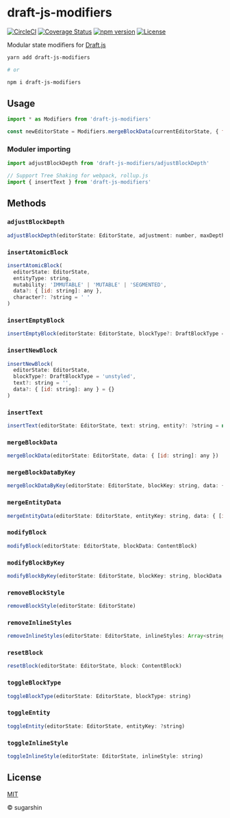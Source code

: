 # draft-js-modifiers

[![CircleCI][circleci-image]][circleci-url]
[![Coverage Status][coveralls-image]][coveralls-url]
[![npm version][npm-image]][npm-url]
[![License][license-image]][license-url]

Modular state modifiers for [Draft.js](https://draftjs.org/)

```bash
yarn add draft-js-modifiers

# or

npm i draft-js-modifiers
```

## Usage

```js
import * as Modifiers from 'draft-js-modifiers'

const newEditorState = Modifiers.mergeBlockData(currentEditorState, { foo: 1 })
```

### Moduler importing

```js
import adjustBlockDepth from 'draft-js-modifiers/adjustBlockDepth'

// Support Tree Shaking for webpack, rollup.js
import { insertText } from 'draft-js-modifiers'
```

## Methods

### `adjustBlockDepth`

```js
adjustBlockDepth(editorState: EditorState, adjustment: number, maxDepth: number)
```

### `insertAtomicBlock`

```js
insertAtomicBlock(
  editorState: EditorState,
  entityType: string,
  mutability: 'IMMUTABLE' | 'MUTABLE' | 'SEGMENTED',
  data?: { [id: string]: any },
  character?: ?string = ' '
)
```

### `insertEmptyBlock`

```js
insertEmptyBlock(editorState: EditorState, blockType?: DraftBlockType = 'unstyled')
```

### `insertNewBlock`

```js
insertNewBlock(
  editorState: EditorState,
  blockType?: DraftBlockType = 'unstyled',
  text?: string = '',
  data?: { [id: string]: any } = {}
)
```

### `insertText`

```js
insertText(editorState: EditorState, text: string, entity?: ?string = null)
```

### `mergeBlockData`

```js
mergeBlockData(editorState: EditorState, data: { [id: string]: any })
```

### `mergeBlockDataByKey`

```js
mergeBlockDataByKey(editorState: EditorState, blockKey: string, data: { [id: string]: any })
```

### `mergeEntityData`

```js
mergeEntityData(editorState: EditorState, entityKey: string, data: { [id: string]: any })
```

### `modifyBlock`

```js
modifyBlock(editorState: EditorState, blockData: ContentBlock)
```

### `modifyBlockByKey`

```js
modifyBlockByKey(editorState: EditorState, blockKey: string, blockData: ContentBlock)
```

### `removeBlockStyle`

```js
removeBlockStyle(editorState: EditorState)
```

### `removeInlineStyles`

```js
removeInlineStyles(editorState: EditorState, inlineStyles: Array<string> = [])
```

### `resetBlock`

```js
resetBlock(editorState: EditorState, block: ContentBlock)
```

### `toggleBlockType`

```js
toggleBlockType(editorState: EditorState, blockType: string)
```

### `toggleEntity`

```js
toggleEntity(editorState: EditorState, entityKey: ?string)
```

### `toggleInlineStyle`

```js
toggleInlineStyle(editorState: EditorState, inlineStyle: string)
```

## License

[MIT][license-url]

© sugarshin

[circleci-image]: https://circleci.com/gh/sugarshin/draft-js-modifiers/tree/master.svg?style=svg&circle-token=f80707ebb99977ec63649c41cb76202f05aa75e1
[circleci-url]: https://circleci.com/gh/sugarshin/draft-js-modifiers/tree/master
[coveralls-image]: https://coveralls.io/repos/github/sugarshin/draft-js-modifiers/badge.svg?branch=master
[coveralls-url]: https://coveralls.io/github/sugarshin/draft-js-modifiers?branch=master
[npm-image]: https://img.shields.io/npm/v/draft-js-modifiers.svg?style=flat-square
[npm-url]: https://www.npmjs.org/package/draft-js-modifiers
[license-image]: https://img.shields.io/:license-mit-blue.svg?style=flat-square
[license-url]: https://sugarshin.mit-license.org/
